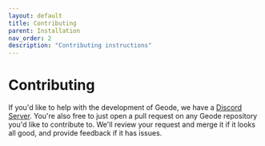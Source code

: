 ```yaml
---
layout: default
title: Contributing
parent: Installation
nav_order: 2
description: "Contributing instructions"
---
```


# Contributing

If you'd like to help with the development of Geode, we have a [Discord Server](https://discord.gg/9e43WMKzhp). You're also free to just open a pull request on any Geode repository you'd like to contribute to. We'll review your request and merge it if it looks all good, and provide feedback if it has issues.
